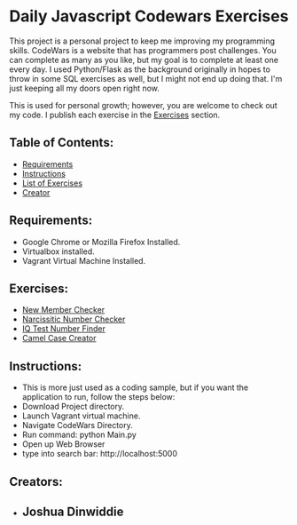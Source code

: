 # Daily Javascript Codewars Exercises

This project is a personal project to keep me improving my programming skills.
CodeWars is a website that has programmers post challenges.  You can complete as many
as you like, but my goal is to complete at least one every day.  I used Python/Flask
as the background originally in hopes to throw in some SQL exercises as well, but
I might not end up doing that.  I'm just keeping all my doors open right now.

This is used for personal growth; however, you are welcome to check out my code.  I publish each exercise in the [Exercises](#exercises) section.

## Table of Contents:

* [Requirements](#requirements)
* [Instructions](#instructions)
* [List of Exercises](#exercises)
* [Creator](#creators)

## Requirements:
  * Google Chrome or Mozilla Firefox Installed.
  * Virtualbox installed.
  * Vagrant Virtual Machine Installed.

## Exercises:
  * [New Member Checker](https://github.com/jdinwiddie/CodeWars/blob/master/templates/newMember.html)
  * [Narcissitic Number Checker](https://github.com/jdinwiddie/CodeWars/blob/master/templates/narcissisticnumber.html)
  * [IQ Test Number Finder](https://github.com/jdinwiddie/CodeWars/blob/master/templates/iqtest.html)
  * [Camel Case Creator](https://github.com/jdinwiddie/CodeWars/blob/master/templates/camelcase.html)

## Instructions:
* This is more just used as a coding sample, but if you want the application to run, follow the steps below:
* Download Project directory.  
* Launch Vagrant virtual machine.
* Navigate CodeWars Directory.
* Run command: python Main.py
* Open up Web Browser
* type into search bar: http://localhost:5000

## Creators:

* Joshua Dinwiddie
    -
